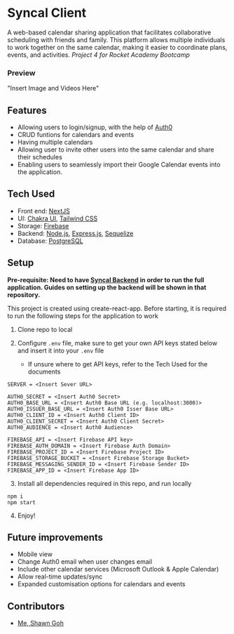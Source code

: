 # Syncal Client

A web-based calendar sharing application that facilitates collaborative scheduling with friends and family. This platform allows multiple individuals to work together on the same calendar, making it easier to coordinate plans, events, and activities.
_Project 4 for Rocket Academy Bootcamp_

### Preview

<!-- ![kaching gif](./src/assets/preview.gif) -->

"Insert Image and Videos Here"

## Features

- Allowing users to login/signup, with the help of [Auth0](https://auth0.com/)
- CRUD funtions for calendars and events
- Having multiple calendars
- Allowing user to invite other users into the same calendar and share their schedules
- Enabling users to seamlessly import their Google Calendar events into the application.

## Tech Used

- Front end: [NextJS](https://nextjs.org/)
- UI: [Chakra UI](https://chakra-ui.com/), [Tailwind CSS](https://tailwindcss.com/)
- Storage: [Firebase](https://firebase.google.com/)
- Backend: [Node.js](https://nodejs.org/en), [Express.js](https://expressjs.com/), [Sequelize](https://sequelize.org/)
- Database: [PostgreSQL](https://www.postgresql.org/)

## Setup

**Pre-requisite: Need to have [Syncal Backend](https://github.com/shawn-goh24/backend-syncal) in order to run the full application. Guides on setting up the backend will be shown in that repository.**

This project is created using create-react-app. Before starting, it is required to run the following steps for the application to work

1. Clone repo to local

2. Configure `.env` file, make sure to get your own API keys stated below and insert it into your `.env` file
   - If unsure where to get API keys, refer to the Tech Used for the documents

```
SERVER = <Insert Sever URL>

AUTH0_SECRET = <Insert Auth0 Secret>
AUTH0_BASE_URL = <Insert Auth0 Base URL (e.g. localhost:3000)>
AUTH0_ISSUER_BASE_URL = <Insert Auth0 Isser Base URL>
AUTH0_CLIENT_ID = <Insert Auth0 Client ID>
AUTH0_CLIENT_SECRET = <Insert Auth0 Client Secret>
AUTH0_AUDIENCE = <Insert Auth0 Audience>

FIREBASE_API = <Insert Firebase API key>
FIREBASE_AUTH_DOMAIN = <Insert Firebase Auth Domain>
FIREBASE_PROJECT_ID = <Insert Firebase Project ID>
FIREBASE_STORAGE_BUCKET = <Insert Firebase Storage Bucket>
FIREBASE_MESSAGING_SENDER_ID = <Insert Firebase Sender ID>
FIREBASE_APP_ID = <Insert Firebase App ID>
```

3. Install all dependencies required in this repo, and run locally

```
npm i
npm start
```

4. Enjoy!

## Future improvements

- Mobile view
- Change Auth0 email when user changes email
- Include other calendar services (Microsoft Outlook & Apple Calendar)
- Allow real-time updates/sync
- Expanded customisation options for calendars and events

## Contributors

- [Me, Shawn Goh](https://github.com/shawn-goh24)
